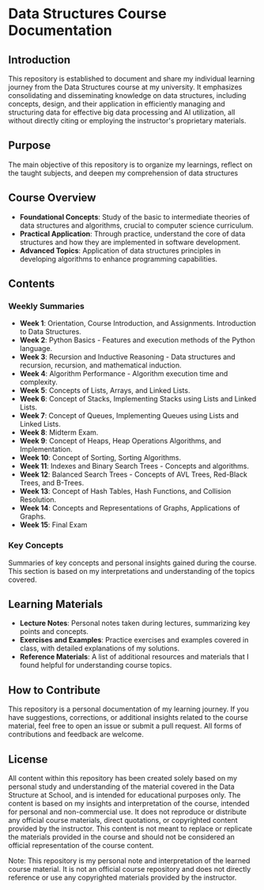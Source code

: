 # Data Structures Course Documentation

## Introduction

This repository is established to document and share my individual learning journey from the Data Structures course at my university. It emphasizes consolidating and disseminating knowledge on data structures, including concepts, design, and their application in efficiently managing and structuring data for effective big data processing and AI utilization, all without directly citing or employing the instructor's proprietary materials.

## Purpose

The main objective of this repository is to organize my learnings, reflect on the taught subjects, and deepen my comprehension of data structures

## Course Overview

- **Foundational Concepts**: Study of the basic to intermediate theories of data structures and algorithms, crucial to computer science curriculum.
- **Practical Application**: Through practice, understand the core of data structures and how they are implemented in software development.
- **Advanced Topics**: Application of data structures principles in developing algorithms to enhance programming capabilities.

## Contents

### Weekly Summaries

- **Week 1**: Orientation, Course Introduction, and Assignments. Introduction to Data Structures.
- **Week 2**: Python Basics - Features and execution methods of the Python language.
- **Week 3**: Recursion and Inductive Reasoning - Data structures and recursion, recursion, and mathematical induction.
- **Week 4**: Algorithm Performance - Algorithm execution time and complexity.
- **Week 5**: Concepts of Lists, Arrays, and Linked Lists.
- **Week 6**: Concept of Stacks, Implementing Stacks using Lists and Linked Lists.
- **Week 7**: Concept of Queues, Implementing Queues using Lists and Linked Lists.
- **Week 8**: Midterm Exam.
- **Week 9**: Concept of Heaps, Heap Operations Algorithms, and Implementation.
- **Week 10**: Concept of Sorting, Sorting Algorithms.
- **Week 11**: Indexes and Binary Search Trees - Concepts and algorithms.
- **Week 12**: Balanced Search Trees - Concepts of AVL Trees, Red-Black Trees, and B-Trees.
- **Week 13**: Concept of Hash Tables, Hash Functions, and Collision Resolution.
- **Week 14**: Concepts and Representations of Graphs, Applications of Graphs.
- **Week 15**: Final Exam

### Key Concepts

Summaries of key concepts and personal insights gained during the course. This section is based on my interpretations and understanding of the topics covered.

## Learning Materials

- **Lecture Notes**: Personal notes taken during lectures, summarizing key points and concepts.
- **Exercises and Examples**: Practice exercises and examples covered in class, with detailed explanations of my solutions.
- **Reference Materials**: A list of additional resources and materials that I found helpful for understanding course topics.

## How to Contribute

This repository is a personal documentation of my learning journey. If you have suggestions, corrections, or additional insights related to the course material, feel free to open an issue or submit a pull request. All forms of contributions and feedback are welcome.

## License

All content within this repository has been created solely based on my personal study and understanding of the material covered in the Data Structure at School, and is intended for educational purposes only. The content is based on my insights and interpretation of the course, intended for personal and non-commercial use. It does not reproduce or distribute any official course materials, direct quotations, or copyrighted content provided by the instructor. This content is not meant to replace or replicate the materials provided in the course and should not be considered an official representation of the course content.

Note: This repository is my personal note and interpretation of the learned course material. It is not an official course repository and does not directly reference or use any copyrighted materials provided by the instructor.

